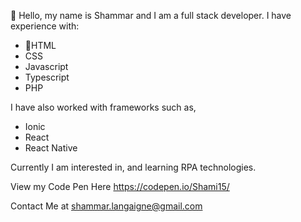👋 Hello, my name is Shammar and I am a full stack developer. 
I have experience with:  
  - 📑HTML 
  - CSS 
  - Javascript 
  - Typescript 
  - PHP
  
I have also worked with frameworks such as, 
  - Ionic 
  - React 
  - React Native 

Currently I am interested in, and learning RPA technologies.

View my Code Pen Here https://codepen.io/Shami15/

Contact Me at shammar.langaigne@gmail.com

<!---
Shami15/Shami15 is a ✨ special ✨ repository because its `README.md` (this file) appears on your GitHub profile.
You can click the Preview link to take a look at your changes.
--->
